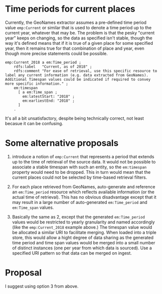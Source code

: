# Time periods for current places

Currently, the GeoNames extractor assumes a pre-defined time period value `emp:Current` or similar that is used to denote a time period up to the current year, whatever that may be.  The problem is that the pesky "current year" keeps on changing, so the data as specified isn't stable, though the way it's defined means that if it is true of a given place for some specified year, then it remains true for that combination of place and year, even though more precise statements could be possible.

```
emp:Current_2018 a em:Time_period ;
    rdfs:label   "Current, as of 2018" ;
    rdfs:comment "For ease of retrieval, use this specific resource to label any current information (e.g. data extracted from GeoNames).  Additional Timespan values could be indicated if required to convey more specific information." ;
    em:timespan
      [ a em:Time_span ;
        em:latestStart: "2018" ;
        em:earliestEnd: "2018" ;
      ]
    .
```

It's all a bit unsatisfactory, despite being technically correct, not least becasue it can be confusing.


# Some alternative proposals

1. introduce a notion of `emp:Current` that represents a period that extends up to the time of retrieval of the source data.  It would not be possible to associate a stable timespan with such an entity, so the `em:timespan` property would need to be dropped.  This in turn would mean that the current places could not be selected by time-based retrieval filters.

2. For each place retrieved from GeoNames, auto-generate and reference an `em:Time_period` resource which reflects available information (or the actual time of retrieval).  This has no obvious disadvantage except that it may result in a large number of auto-generated `em:Time_period` and `em:Time_span` values.

3. Basically the same as 2, except that the generated `em:Time_period` values would be restricted to yearly granularity and named accordingly (like the `emp:Current_2018` example above.)  The timespan value would be allocated a similar URI to facilitate merging.  When loaded into a triple store, this would allow a hight degree of data sharing as the generated time period and time span values would be merged into a small number of distinct instances (one per year from which data is sourced).   Use a specified URI pattern so that data can be merged on ingest.


# Proposal

I suggest using option 3 from above.


